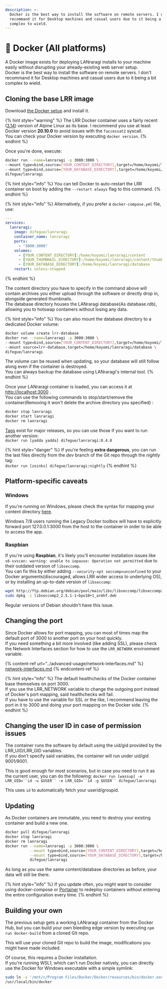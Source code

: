 ```yaml
---
description: >-
  Docker is the best way to install the software on remote servers. I don't
  recommand it for Desktop machines and casual users due to it being a bit
  complex to wield.
---
```


# 🐳 Docker (All platforms)

A Docker image exists for deploying LANraragi installs to your machine easily without disrupting your already-existing web server setup.  
Docker is the best way to install the software on remote servers. I don't recommand it for Desktop machines and casual users due to it being a bit complex to wield.

## Cloning the base LRR image

Download [the Docker setup](https://www.docker.com/products/docker) and install it.  

{% hint style="warning" %}
The LRR Docker container uses a fairly recent ([3.14](https://alpinelinux.org/posts/Alpine-3.14.0-released.html)) version of Alpine Linux as its base. I recommend you use at least Docker version **20.10.0** to avoid issues with the `faccessat2` syscall.  
You can check your Docker version by executing `docker version`. 
{% endhint %}

Once you're done, execute:
```bash
docker run --name=lanraragi -p 3000:3000 \
--mount type=bind,source=[YOUR_CONTENT_DIRECTORY],target=/home/koyomi/lanraragi/content \
--mount type=bind,source=[YOUR_DATABASE_DIRECTORY],target=/home/koyomi/lanraragi/database \
difegue/lanraragi
```
{% hint style="info" %}
You can tell Docker to auto-restart the LRR container on boot by adding the `--restart always` flag to this command.
{% endhint %}

{% hint style="info" %}
Alternatively, if you prefer a `docker-compose.yml` file, use:
```yaml
---
services:
  lanraragi:
    image: difegue/lanraragi
    container_name: lanraragi
    ports:
      - "3000:3000"
    volumes:
      - [YOUR_CONTENT_DIRECTORY]:/home/koyomi/lanraragi/content
      - [YOUR_THUMBNAIL_DIRECTORY]:/home/koyomi/lanraragi/content/thumb
      - [YOUR_DATABASE_DIRECTORY]:/home/koyomi/lanraragi/database
    restart: unless-stopped
```
{% endhint %}

The content directory you have to specify in the command above will contain archives you either upload through the software or directly drop in, alongside generated thumbnails.  
The database directory houses the LANraragi database(As database.rdb), allowing you to hotswap containers without losing any data.

{% hint style="info" %}
You can also mount the database directory to a dedicated Docker volume:

```bash
docker volume create lrr-database
docker run --name=lanraragi -p 3000:3000 \
--mount type=bind,source=[YOUR_CONTENT_DIRECTORY],target=/home/koyomi/lanraragi/content \
--mount source=lrr-database,target=/home/koyomi/lanraragi/database \
difegue/lanraragi
```

The volume can be reused when updating, so your database will still follow along even if the container is destroyed.  
You can always backup the database using LANraragi's internal tool.
{% endhint %}

Once your LANraragi container is loaded, you can access it at [http://localhost:3000](http://localhost:3000) .  
You can use the following commands to stop/start/remove the container(Removing it won't delete the archive directory you specified) :

```bash
docker stop lanraragi
docker start lanraragi
docker rm lanraragi
```

[Tags](https://hub.docker.com/r/difegue/lanraragi/tags/) exist for major releases, so you can use those if you want to run another version:\
`docker run [yadda yadda] difegue/lanraragi:0.4.0`

{% hint style="danger" %}
If you're feeling **extra dangerous**, you can run the last files directly from the _dev_ branch of the Git repo through the _nightly_ tag:\
`docker run [zoinks] difegue/lanraragi:nightly`
{% endhint %}

## Platform-specific caveats

### Windows
If you're running on Windows, please check the syntax for mapping your content directory [here](https://docs.docker.com/docker-for-windows/#shared-drives).

Windows 7/8 users running the Legacy Docker toolbox will have to explicitly forward port 127.0.0.1:3000 from the host to the container in order to be able to access the app.
### Raspbian 

If you're using **Raspbian**, it's likely you'll encounter installation issues like `s6-svscan: warning: unable to iopause: Operation not permitted` due to their outdated version of `libseccomp`.  
You can fix this by either adding `--security-opt seccomp=unconfined` to your Docker arguments(discouraged, allows LRR wider access to underlying OS), or by installing an up-to-date version of `libseccomp`:  

```bash
wget http://ftp.debian.org/debian/pool/main/libs/libseccomp/libseccomp2_2.5.1-1~bpo10+1_armhf.deb
sudo dpkg -i libseccomp2_2.5.1-1~bpo10+1_armhf.deb
```

Regular versions of Debian shouldn't have this issue.

## Changing the port

Since Docker allows for port mapping, you can most of times map the default port of 3000 to another port on your host quickly.  
If you need something a bit more involved (like adding SSL), please check the Network Interfaces section for how to use the `LRR_NETWORK` environment variable.

{% content-ref url="../advanced-usage/network-interfaces.md" %}
[network-interfaces.md](../advanced-usage/network-interfaces.md)
{% endcontent-ref %}

{% hint style="info" %}
The default healthchecks of the Docker container base themselves on port 3000.  
If you use the LRR\_NETWORK variable to change the outgoing port instead of Docker's port mapping, said healthchecks will fail.  
If you have to use the variable for SSL or the like, I recommend leaving the port in it to 3000 and doing your port mapping on the Docker side.
{% endhint %}

## Changing the user ID in case of permission issues

The container runs the software by default using the uid/gid provided by the LRR\_UID/LRR\_GID variables.  
If you don't specify said variables, the container will run under uid/gid 9001/9001.

This is good enough for most scenarios, but in case you need to run it as the current user, you can do the following: `docker run [wassup] -e LRR_UID=``id -u $USER`` -e LRR_GID=``id -g $USER`` difegue/lanraragi`

This uses `id` to automatically fetch your userid/groupid.

## Updating

As Docker containers are immutable, you need to destroy your existing container and build a new one.

```bash
docker pull difegue/lanraragi
docker stop lanraragi
docker rm lanraragi
docker run --name=lanraragi -p 3000:3000 \
           --mount type=bind,source=[YOUR_CONTENT_DIRECTORY],target=/home/koyomi/lanraragi/content \
           --mount type=bind,source=[YOUR_DATABASE_DIRECTORY],target=/home/koyomi/lanraragi/database \
           difegue/lanraragi
```

As long as you use the same content/database directories as before, your data will still be there.

{% hint style="info" %}
If you update often, you might want to consider using docker-compose or [Portainer](https://portainer.io) to redeploy containers without entering the entire configuration every time.
{% endhint %}

## Building your own

The previous setup gets a working LANraragi container from the Docker Hub, but you can build your own bleeding edge version by executing `npm run docker-build` from a cloned Git repo.

This will use your cloned Git repo to build the image, modifications you might have made included.

Of course, this requires a Docker installation.  
If you're running WSL1, which can't run Docker natively, you can directly use the Docker for Windows executable with a simple symlink:

```bash
sudo ln -s '/mnt/c/Program Files/Docker/Docker/resources/bin/docker.exe' \
/usr/local/bin/docker
```
